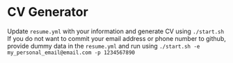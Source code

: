 # CV Generator

Update `resume.yml` with your information and generate CV using `./start.sh` \
If you do not want to commit your email address or phone number to github, provide dummy data in the `resume.yml` and run using `./start.sh -e my_personal_email@email.com -p 1234567890`
